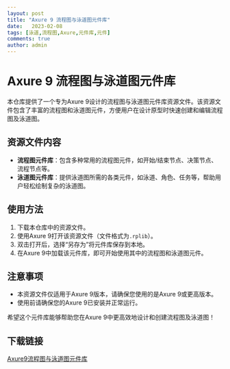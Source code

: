 ```yaml
---
layout: post
title: "Axure 9 流程图与泳道图元件库"
date:   2023-02-08
tags: [泳道,流程图,Axure,元件库,元件]
comments: true
author: admin
---
```

# Axure 9 流程图与泳道图元件库

本仓库提供了一个专为Axure 9设计的流程图与泳道图元件库资源文件。该资源文件包含了丰富的流程图和泳道图元件，方便用户在设计原型时快速创建和编辑流程图及泳道图。

## 资源文件内容

- **流程图元件库**：包含多种常用的流程图元件，如开始/结束节点、决策节点、流程节点等。
- **泳道图元件库**：提供泳道图所需的各类元件，如泳道、角色、任务等，帮助用户轻松绘制复杂的泳道图。

## 使用方法

1. 下载本仓库中的资源文件。
2. 使用Axure 9打开该资源文件（文件格式为`.rplib`）。
3. 双击打开后，选择“另存为”将元件库保存到本地。
4. 在Axure 9中加载该元件库，即可开始使用其中的流程图和泳道图元件。

## 注意事项

- 本资源文件仅适用于Axure 9版本，请确保您使用的是Axure 9或更高版本。
- 使用前请确保您的Axure 9已安装并正常运行。

希望这个元件库能够帮助您在Axure 9中更高效地设计和创建流程图及泳道图！

## 下载链接

[Axure9流程图与泳道图元件库](https://pan.quark.cn/s/2c06e728a92a)